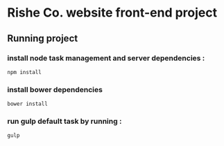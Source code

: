 # Rishe Co. website front-end project

## Running project 

### install node task management and server dependencies :
```
npm install
```

### install bower dependencies 
```
bower install
```

### run gulp default task by running :
``` 
gulp 
```
